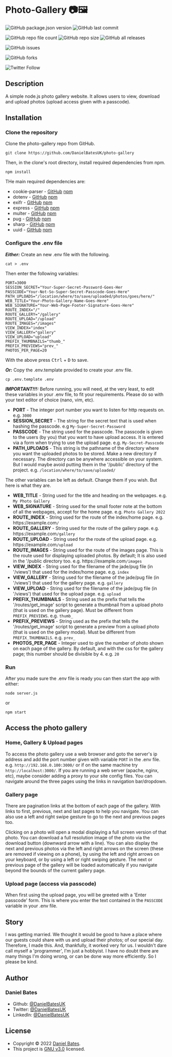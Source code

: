 # **Photo-Gallery :camera::framed_picture:**

![GitHub package.json version](https://img.shields.io/github/package-json/v/DanielBatesUK/photo-gallery) ![GitHub last commit](https://img.shields.io/github/last-commit/DanielBatesUK/photo-gallery)

![GitHub repo file count](https://img.shields.io/github/directory-file-count/DanielBatesUK/photo-gallery) ![GitHub repo size](https://img.shields.io/github/repo-size/DanielBatesUK/photo-gallery) ![GitHub all releases](https://img.shields.io/github/downloads/DanielBatesUK/photo-gallery/total)

![GitHub issues](https://img.shields.io/github/issues-raw/DanielBatesUK/photo-gallery)

![GitHub forks](https://img.shields.io/github/forks/DanielBatesUK/photo-gallery?style=social)

![Twitter Follow](https://img.shields.io/twitter/follow/DanielBatesUK?style=social)

## Description

 A simple node.js photo gallery website. It allows users to view, download and upload photos (upload access given with a passcode).

## Installation

### Clone the repository

Clone the photo-gallery repo from GitHub.

```Shell
git clone https://github.com/DanielBatesUK/photo-gallery
```

Then, in the clone's root directory, install required dependencies from npm.

```Shell
npm install
```

THe main required dependencies are:

- cookie-parser - [GitHub](https://github.com/expressjs/cookie-parser) [npm](https://www.npmjs.com/package/cookie-parser)
- dotenv - [GitHub](https://github.com/motdotla/dotenv) [npm](https://www.npmjs.com/package/dotenv)
- exifr - [GitHub](https://github.com/MikeKovarik/exifr) [npm](https://www.npmjs.com/package/exifr)
- express - [GitHub](https://github.com/expressjs/express) [npm](https://www.npmjs.com/package/express)
- multer - [GitHub](https://github.com/expressjs/multer) [npm](https://www.npmjs.com/package/multer)
- pug - [GitHub](https://github.com/pugjs/pug/tree/master/packages/pug) [npm](https://www.npmjs.com/package/pug)
- sharp - [GitHub](https://github.com/lovell/sharp) [npm](https://www.npmjs.com/package/sharp)
- uuid - [GitHub](https://github.com/uuidjs/uuid) [npm](https://www.npmjs.com/package/uuid)

### Configure the .env file

***Either:*** Create an new .env file with the following.

```Shell
cat > .env
```

Then enter the following variables:

```Shell
PORT=3000
SESSION_SECRET="Your-Super-Secret-Password-Goes-Her
PASSCODE="Your-Not-So-Super-Secret-Passcode-Goes-Here"
PATH_UPLOADS="/location/where/to/save/uploaded/photos/goes/here/"
WEB_TITLE="Your-Photo-Gallery-Name-Goes-Here"
WEB_SIGNATURE="Your-Web-Page-Footer-Signature-Goes-Here"
ROUTE_INDEX="/"
ROUTE_GALLERY="/gallery"
ROUTE_UPLOAD="/upload"
ROUTE_IMAGES="/images"
VIEW_INDEX="index"
VIEW_GALLERY="gallery"
VIEW_UPLOAD="upload"
PREFIX_THUMBNAILS="thumb_"
PREFIX_PREVIEWS="prev_"
PHOTOS_PER_PAGE=20
```

 With the above press <kbd>Ctrl</kbd> + <kbd>D</kbd> to save.

***Or:*** Copy the .env.template provided to create your .env file.

```Shell
cp .env.template .env
```

***IMPORTANT!!!:*** Before running, you will need, at the very least, to edit these variables in your .env file, to fit your requirements. Please do so with your text editor of choice (nano, vim, etc).

- **PORT** - The integer port number you want to listen for http requests on. e.g. `3000`
- **SESSION_SECRET** - The string for the secret text that is used when hashing the passcode. e.g `My-Super-Secret-Password`
- **PASSCODE** - The string used for the passcode. The passcode is given to the users (by you) that you want to have upload access. It is entered via a form when trying to use the upload page. e.g. `My-Secret-Passcode`
- **PATH_UPLOADS** - This string is the pathname of the directory where you want the uploaded photos to be stored. Make a new directory if necessary. The directory can be anywhere accessible on your system. But I would maybe avoid putting them in the '/public' directory of the project. e.g. `/location/where/to/save/uploaded/`

The other variables can be left as default. Change them if you wish. But here is what they are.

- **WEB_TITLE** - String used for the title and heading on the webpages. e.g. `My Photo Gallery`
- **WEB_SIGNATURE** - String used for the small footer note at the bottom of all the webpages, accept for the home page. e.g. `Photo Gallery 2022`
- **ROUTE_INDEX** - String used for the route of the index/home page. e.g. https​://example.com`/`
- **ROUTE_GALLERY** - String used for the route of the gallery page. e.g. https​://example.com`/gallery`
- **ROUTE_UPLOAD** - String used for the route of the upload page. e.g. https​://example.com`/upload`
- **ROUTE_IMAGES** - String used for the route of the images page. This is the route used for displaying uploaded photos. By default; It is also used in the '/public directory too. e.g. https​://example.com`/images`
- **VIEW_INDEX** - String used for the filename of the jade/pug file (in '/views') that used for the index/home page. e.g. `index`
- **VIEW_GALLERY** - String used for the filename of the jade/pug file (in '/views') that used for the gallery page. e.g. `gallery`
- **VIEW_UPLOAD** - String used for the filename of the jade/pug file (in '/views') that used for the upload page. e.g. `upload`
- **PREFIX_THUMBNAILS** - String used as the prefix that tells the '/routes/get_image' script to generate a thumbnail from a upload photo (that is used on the gallery page). Must be different from `PREFIX_PREVIEWS`. e.g. `thumb_`
- **PREFIX_PREVIEWS** - String used as the prefix that tells the '/routes/get_image' script to generate a preview from a upload photo (that is used on the gallery modal). Must be different from `PREFIX_THUMBNAILS`. e.g. `prev_`
- **PHOTOS_PER_PAGE** - Integer used to give the number of photo shown on each page of the gallery. By default, and with the css for the gallery page; this number should be divisible by 4. e.g. `20`

### Run

After you made sure the .env file is ready you can then start the app with either:

```Shell
node server.js
```

or

```Shell
npm start
```

## Access the photo gallery

### Home, Gallery & Upload pages

To access the photo gallery use a web browser and goto the server's ip address and add the port number given with variable `PORT` in the .env file. e.g. `http://192.168.0.100:3000/` or if on the same machine try `http://localhost:3000/`. If you are running a web server (apache, nginx, etc), maybe consider adding a proxy to your site config files. You can navigate around the three pages using the links in navigation bar/dropdown.

### Gallery page

There are pagination links at the bottom of each page of the gallery. With links to first, previous, next and last pages to help you navigate. You can also use a left and right swipe gesture to go to the next and previous pages too.

Clicking on a photo will open a modal displaying a full screen version of that photo. You can download a full resolution image of the photo via the download button (downward arrow with a line). You can also display the next and previous photos via the left and right arrows on the screen (these are removed if viewing on a phone), by using the left and right arrows on your keyboard, or by using a left or right swiping gesture. The next or previous page of the gallery will be loaded automatically if you navigate beyond the bounds of the current gallery page.

### Upload page (access via passcode)

When first using the upload page, you will be greeted with a 'Enter passcode' form. This is where you enter the text contained in the `PASSCODE` variable in your .env file.

## Story

I was getting married. We thought it would be good to have a place where our guests could share with us and upload their photos; of our special day. Therefore, I made this. And, thankfully, it worked very for us. I wouldn't dare call myself a 'programmer', I'm just a hobbyist. I have no doubt there are many things I'm doing wrong, or can be done way more efficiently. So I please be kind.

## Author

### **Daniel Bates**

- Github: [@DanielBatesUK](https://github.com/DanielBatesUK)
- Twitter: [@DanielBatesUK](https://twitter.com/DanielBatesUK)
- LinkedIn: [@DanielBatesUK](https://linkedin.com/in/DanielBatesUK)

## License

- Copyright © 2022 [Daniel Bates](https://github.com/DanielBatesUK).
- This project is [GNU v3.0](https://github.com/DanielBatesUK/photo-gallery/blob/67efb74092928f88e5ed685ee61020db399a4635/LICENSE.md) licensed.
